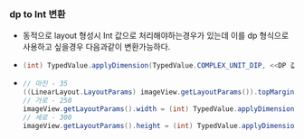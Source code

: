 ### dp to Int 변환
* 동적으로 layout 형성시 Int 값으로 처리해야하는경우가 있는데 이를 dp 형식으로 사용하고 싶을경우 다음과같이 변환가능하다.
* ```java
  (int) TypedValue.applyDimension(TypedValue.COMPLEX_UNIT_DIP, <<DP 값을 여기다가 입력 >> ,getResources().getDisplayMetrics());
* ```java
  // 마진 - 35
  ((LinearLayout.LayoutParams) imageView.getLayoutParams()).topMargin = (int) TypedValue.applyDimension(TypedValue.COMPLEX_UNIT_DIP,35,getResources().getDisplayMetrics());
  // 가로 - 250
  imageView.getLayoutParams().width = (int) TypedValue.applyDimension(TypedValue.COMPLEX_UNIT_DIP,250,getResources().getDisplayMetrics());
  // 세로 - 300
  imageView.getLayoutParams().height = (int) TypedValue.applyDimension(TypedValue.COMPLEX_UNIT_DIP,300,getResources().getDisplayMetrics());
